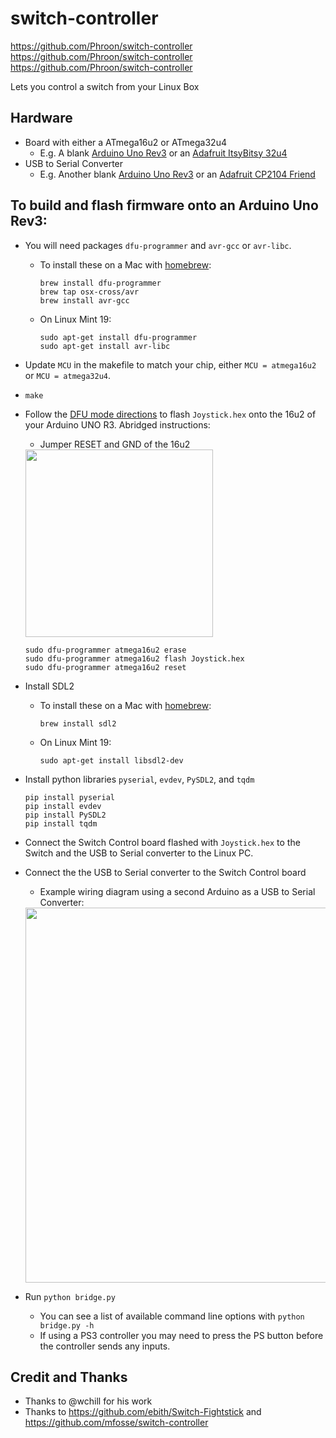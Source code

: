 # switch-controller
https://github.com/Phroon/switch-controller
https://github.com/Phroon/switch-controller
https://github.com/Phroon/switch-controller

Lets you control a switch from your Linux Box

## Hardware
* Board with either a ATmega16u2 or ATmega32u4
	* E.g. A blank [Arduino Uno Rev3](https://store.arduino.cc/usa/arduino-uno-rev3) or an [Adafruit ItsyBitsy 32u4](https://www.adafruit.com/product/3677)
* USB to Serial Converter
	* E.g. Another blank [Arduino Uno Rev3](https://store.arduino.cc/usa/arduino-uno-rev3) or an [Adafruit CP2104 Friend](https://www.adafruit.com/product/3309)

## To build and flash firmware onto an Arduino Uno Rev3:
* You will need packages `dfu-programmer` and `avr-gcc` or `avr-libc`.
	* To install these on a Mac with [homebrew](https://brew.sh):
		```
		brew install dfu-programmer
		brew tap osx-cross/avr
		brew install avr-gcc
		```
	* On Linux Mint 19:
		```
		sudo apt-get install dfu-programmer
		sudo apt-get install avr-libc
		```

* Update `MCU` in the makefile to match your chip, either `MCU = atmega16u2` or `MCU = atmega32u4`.
* `make`
* Follow the [DFU mode directions](https://www.arduino.cc/en/Hacking/DFUProgramming8U2) to flash `Joystick.hex` onto the 16u2 of your Arduino UNO R3.  Abridged instructions:
	* Jumper RESET and GND of the 16u2
	<img src="https://www.arduino.cc/en/uploads/Hacking/Uno-front-DFU-reset.png" width="300">

	```
	sudo dfu-programmer atmega16u2 erase
	sudo dfu-programmer atmega16u2 flash Joystick.hex
	sudo dfu-programmer atmega16u2 reset
	```
* Install SDL2 <!-- https://github.com/cztomczak/cefpython/blob/master/examples/pysdl2.py -->
	* To install these on a Mac with [homebrew](https://brew.sh):
		```
		brew install sdl2
		```
	* On Linux Mint 19:
		```
		sudo apt-get install libsdl2-dev
		```
* Install python libraries `pyserial`, `evdev`, `PySDL2`, and `tqdm`
	```
	pip install pyserial
	pip install evdev
	pip install PySDL2
	pip install tqdm
	```

* Connect the Switch Control board flashed with `Joystick.hex` to the Switch and the USB to Serial converter to the Linux PC.
* Connect the the USB to Serial converter to the Switch Control board
	* Example wiring diagram using a second Arduino as a USB to Serial Converter: 
	<img src="./hardware-diagram.png" width="600">

* Run `python bridge.py`
	* You can see a list of available command line options with `python bridge.py -h`
	* If using a PS3 controller you may need to press the PS button before the controller sends any inputs.

## Credit and Thanks
* Thanks to @wchill for his work
* Thanks to https://github.com/ebith/Switch-Fightstick and https://github.com/mfosse/switch-controller